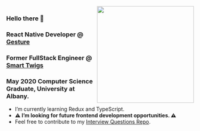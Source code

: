  <img align="right" height="260px" src="https://github-readme-stats.vercel.app/api/top-langs/?username=sollazzo08&layout=default&theme=nord" />
  
 ### Hello there 👋
 ### React Native Developer @ [Gesture](https://www.yourgesture.com/)
 ### Former FullStack Engineer  @  [Smart Twigs](https://www.smarttwigs.com/)
 ### May 2020 Computer Science Graduate, University at Albany.



-  I’m currently learning Redux and TypeScript.
-  **⚠️  I’m looking for future frontend development opportunities.  ⚠️**
-  Feel free to contribute to my [Interview Questions Repo](https://github.com/sollazzo08/my-interview-questions).

